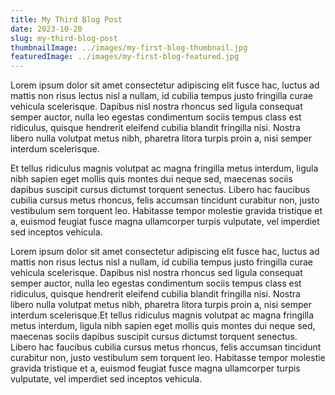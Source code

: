 ```yaml
---
title: My Third Blog Post
date: 2023-10-20
slug: my-third-blog-post
thumbnailImage: ../images/my-first-blog-thumbnail.jpg
featuredImage: ../images/my-first-blog-featured.jpg
---
```


Lorem ipsum dolor sit amet consectetur adipiscing elit fusce hac, luctus ad mattis non risus lectus nisl a nullam, id cubilia tempus justo fringilla curae vehicula scelerisque. Dapibus nisl nostra rhoncus sed ligula consequat semper auctor, nulla leo egestas condimentum sociis tempus class est ridiculus, quisque hendrerit eleifend cubilia blandit fringilla nisi. Nostra libero nulla volutpat metus nibh, pharetra litora turpis proin a, nisi semper interdum scelerisque.

Et tellus ridiculus magnis volutpat ac magna fringilla metus interdum, ligula nibh sapien eget mollis quis montes dui neque sed, maecenas sociis dapibus suscipit cursus dictumst torquent senectus. Libero hac faucibus cubilia cursus metus rhoncus, felis accumsan tincidunt curabitur non, justo vestibulum sem torquent leo. Habitasse tempor molestie gravida tristique et a, euismod feugiat fusce magna ullamcorper turpis vulputate, vel imperdiet sed inceptos vehicula.

Lorem ipsum dolor sit amet consectetur adipiscing elit fusce hac, luctus ad mattis non risus lectus nisl a nullam, id cubilia tempus justo fringilla curae vehicula scelerisque. Dapibus nisl nostra rhoncus sed ligula consequat semper auctor, nulla leo egestas condimentum sociis tempus class est ridiculus, quisque hendrerit eleifend cubilia blandit fringilla nisi. Nostra libero nulla volutpat metus nibh, pharetra litora turpis proin a, nisi semper interdum scelerisque.Et tellus ridiculus magnis volutpat ac magna fringilla metus interdum, ligula nibh sapien eget mollis quis montes dui neque sed, maecenas sociis dapibus suscipit cursus dictumst torquent senectus. Libero hac faucibus cubilia cursus metus rhoncus, felis accumsan tincidunt curabitur non, justo vestibulum sem torquent leo. Habitasse tempor molestie gravida tristique et a, euismod feugiat fusce magna ullamcorper turpis vulputate, vel imperdiet sed inceptos vehicula.

